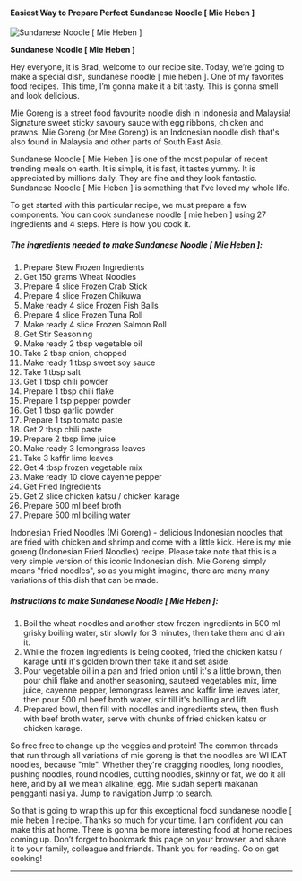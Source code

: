             

#### Easiest Way to Prepare Perfect Sundanese Noodle \[ Mie Heben \]

![Sundanese Noodle [ Mie Heben ]](https://img-global.cpcdn.com/recipes/4817406207721472/751x532cq70/sundanese-noodle-mie-heben-recipe-main-photo.jpg)

**Sundanese Noodle \[ Mie Heben \]**

Hey everyone, it is Brad, welcome to our recipe site. Today, we’re going to make a special dish, sundanese noodle \[ mie heben \]. One of my favorites food recipes. This time, I’m gonna make it a bit tasty. This is gonna smell and look delicious.

Mie Goreng is a street food favourite noodle dish in Indonesia and Malaysia! Signature sweet sticky savoury sauce with egg ribbons, chicken and prawns. Mie Goreng (or Mee Goreng) is an Indonesian noodle dish that's also found in Malaysia and other parts of South East Asia.

Sundanese Noodle \[ Mie Heben \] is one of the most popular of recent trending meals on earth. It is simple, it is fast, it tastes yummy. It is appreciated by millions daily. They are fine and they look fantastic. Sundanese Noodle \[ Mie Heben \] is something that I’ve loved my whole life.

To get started with this particular recipe, we must prepare a few components. You can cook sundanese noodle \[ mie heben \] using 27 ingredients and 4 steps. Here is how you cook it.

##### The ingredients needed to make Sundanese Noodle \[ Mie Heben \]:

1.  Prepare Stew Frozen Ingredients
2.  Get 150 grams Wheat Noodles
3.  Prepare 4 slice Frozen Crab Stick
4.  Prepare 4 slice Frozen Chikuwa
5.  Make ready 4 slice Frozen Fish Balls
6.  Prepare 4 slice Frozen Tuna Roll
7.  Make ready 4 slice Frozen Salmon Roll
8.  Get Stir Seasoning
9.  Make ready 2 tbsp vegetable oil
10.  Take 2 tbsp onion, chopped
11.  Make ready 1 tbsp sweet soy sauce
12.  Take 1 tbsp salt
13.  Get 1 tbsp chili powder
14.  Prepare 1 tbsp chili flake
15.  Prepare 1 tsp pepper powder
16.  Get 1 tbsp garlic powder
17.  Prepare 1 tsp tomato paste
18.  Get 2 tbsp chili paste
19.  Prepare 2 tbsp lime juice
20.  Make ready 3 lemongrass leaves
21.  Take 3 kaffir lime leaves
22.  Get 4 tbsp frozen vegetable mix
23.  Make ready 10 clove cayenne pepper
24.  Get Fried Ingredients
25.  Get 2 slice chicken katsu / chicken karage
26.  Prepare 500 ml beef broth
27.  Prepare 500 ml boiling water

Indonesian Fried Noodles (Mi Goreng) - delicious Indonesian noodles that are fried with chicken and shrimp and come with a little kick. Here is my mie goreng (Indonesian Fried Noodles) recipe. Please take note that this is a very simple version of this iconic Indonesian dish. Mie Goreng simply means "fried noodles", so as you might imagine, there are many many variations of this dish that can be made.

##### Instructions to make Sundanese Noodle \[ Mie Heben \]:

1.  Boil the wheat noodles and another stew frozen ingredients in 500 ml grisky boiling water, stir slowly for 3 minutes, then take them and drain it.
2.  While the frozen ingredients is being cooked, fried the chicken katsu / karage until it's golden brown then take it and set aside.
3.  Pour vegetable oil in a pan and fried onion until it's a little brown, then pour chili flake and another seasoning, sauteed vegetables mix, lime juice, cayenne pepper, lemongrass leaves and kaffir lime leaves later, then pour 500 ml beef broth water, stir till it's boilling and lift.
4.  Prepared bowl, then fill with noodles and ingredients stew, then flush with beef broth water, serve with chunks of fried chicken katsu or chicken karage.

So free free to change up the veggies and protein! The common threads that run through all variations of mie goreng is that the noodles are WHEAT noodles, because "mie". Whether they're dragging noodles, long noodles, pushing noodles, round noodles, cutting noodles, skinny or fat, we do it all here, and by all we mean alkaline, egg. Mie sudah seperti makanan pengganti nasi ya. Jump to navigation Jump to search.

So that is going to wrap this up for this exceptional food sundanese noodle \[ mie heben \] recipe. Thanks so much for your time. I am confident you can make this at home. There is gonna be more interesting food at home recipes coming up. Don’t forget to bookmark this page on your browser, and share it to your family, colleague and friends. Thank you for reading. Go on get cooking!

* * *